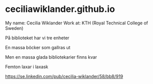 # ceciliawiklander.github.io

My name: Cecilia Wiklander
Work at: KTH (Royal Technical College of Sweden)

På biblioteket har vi tre enheter

En massa böcker som gallras ut

Men en massa glada bibliotekarier finns kvar

Femton laxar i laxask

https://se.linkedin.com/pub/cecilia-wiklander/58/bb8/919
